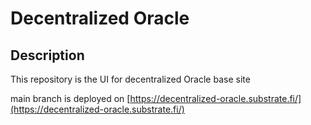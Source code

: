 # Decentralized Oracle

## Description

This repository is the UI for decentralized Oracle base site

main branch is deployed on [https://decentralized-oracle.substrate.fi/](https://decentralized-oracle.substrate.fi/)
